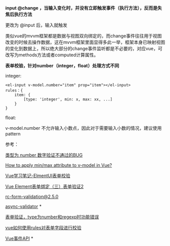**input @change ，当输入变化时，并没有立即触发事件（执行方法），反而是失焦后执行方法**

更改为 @input 后，输入就触发

类似vue的mvvm框架都是数据与视图双向绑定的，而change事件往往用于视图改变的时候去操作数据，这在mvvm框架里面显得多此一举，框架本身已映射视图的变化到数据上，所以绝大部分的change事件监听都是不必要的，对应vue，可改写为methods方法或者computed计算属性。


**表单校验，针对number（integer，float）处理方式不同**

integer:

```
<el-input v-model.number="item" prop="item"></el-input>
rules：{
	item: {
		[type: 'integer', min: x, max: xx, ...]
	}
}

```

float:

v-model.number 不允许输入小数点，因此对于需要输入小数的情况，建议使用 pattern

参考：

[类型为 number 数字验证不通过的BUG](https://github.com/yiminghe/async-validator/issues/21)

[How to apply min/max attribute to v-model in Vue?](https://stackoverflow.com/questions/43285895/how-to-apply-min-max-attribute-to-v-model-in-vue)

[Vue学习笔记-ElmentUI表单校验](https://www.jianshu.com/p/a07c0efba5d0)

[Vue Element表单绑定（三）表单验证2](https://my.oschina.net/tianma3798/blog/3010425)

[rc-form-validation@2.5.0](http://react-component.github.io/form-validation/examples/form.html)

[async-validator](https://github.com/yiminghe/async-validator#transform) *

[表单验证，type为number和regexp时功能错误](https://github.com/ant-design/ant-design/issues/731)

[vue如何使用rules对表单字段进行校验](https://www.cnblogs.com/luoxuemei/p/9295506.html)

[Vue事件API](https://github.com/answershuto/learnVue/blob/master/docs/Vue事件机制.MarkDown) *